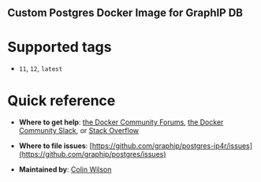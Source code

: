 ## Custom Postgres Docker Image for GraphIP DB

# Supported tags

-   `11`, `12`, `latest`

# Quick reference

-	**Where to get help**:
	[the Docker Community Forums](https://forums.docker.com/), [the Docker Community Slack](https://blog.docker.com/2016/11/introducing-docker-community-directory-docker-community-slack/), or [Stack Overflow](https://stackoverflow.com/search?tab=newest&q=docker)

-	**Where to file issues**:
	[https://github.com/graphip/postgres-ip4r/issues](https://github.com/graphip/postgres/issues)

-	**Maintained by**:
	[Colin Wilson](https://github.com/colinwilson)